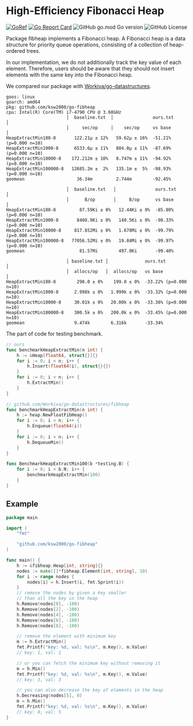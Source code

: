 # High-Efficiency Fibonacci Heap

[![GoRef](https://img.shields.io/badge/Go-reference-blue?style=flat-square&color=blue)](https://godoc.org/github.com/ksw2000/go-fibheap)
[![Go Report Card](https://goreportcard.com/badge/github.com/ksw2000/go-fibheap?style=flat-square)](https://goreportcard.com/report/github.com/ksw2000/go-fibheap)
![GitHub go.mod Go version](https://img.shields.io/github/go-mod/go-version/ksw2000/go-fibheap?style=flat-square&color=green)
![GitHub License](https://img.shields.io/github/license/ksw2000/go-fibheap?style=flat-square&color=yellow)


Package fibheap implements a Fibonacci heap. A Fibonacci heap is a data structure for priority queue operations, consisting of a collection of heap-ordered trees.

In our implementation, we do not additionally track the key value of each element. Therefore, users should be aware that they should not insert elements with the same key into the Fibonacci heap.

We compared our package with [Workiva/go-datastructures](https://github.com/Workiva/go-datastructures).

```
goos: linux
goarch: amd64
pkg: github.com/ksw2000/go-fibheap
cpu: Intel(R) Core(TM) i7-4790 CPU @ 3.60GHz
                       │  baseline.txt  │               ours.txt               │
                       │     sec/op     │    sec/op     vs base                │
HeapExtractMin100-8       122.21µ ± 12%   59.62µ ± 16%  -51.21% (p=0.000 n=10)
HeapExtractMin1000-8      6533.6µ ± 11%   804.0µ ± 11%  -87.69% (p=0.000 n=10)
HeapExtractMin10000-8    172.212m ± 10%   8.747m ± 11%  -94.92% (p=0.000 n=10)
HeapExtractMin100000-8   12685.2m ±  2%   135.1m ±  5%  -98.93% (p=0.000 n=10)
geomean                    36.34m         2.744m        -92.45%

                       │  baseline.txt   │               ours.txt               │
                       │      B/op       │     B/op      vs base                │
HeapExtractMin100-8         87.59Ki ± 0%   12.44Ki ± 0%  -85.80% (p=0.000 n=10)
HeapExtractMin1000-8       8408.9Ki ± 0%   140.5Ki ± 0%  -98.33% (p=0.000 n=10)
HeapExtractMin10000-8     817.852Mi ± 0%   1.678Mi ± 0%  -99.79% (p=0.000 n=10)
HeapExtractMin100000-8   77056.52Mi ± 0%   19.84Mi ± 0%  -99.97% (p=0.000 n=10)
geomean                     81.57Mi        497.0Ki       -99.40%

                       │ baseline.txt │              ours.txt               │
                       │  allocs/op   │  allocs/op   vs base                │
HeapExtractMin100-8        298.0 ± 0%    199.0 ± 0%  -33.22% (p=0.000 n=10)
HeapExtractMin1000-8      2.998k ± 0%   1.999k ± 0%  -33.32% (p=0.000 n=10)
HeapExtractMin10000-8     30.01k ± 0%   20.00k ± 0%  -33.36% (p=0.000 n=10)
HeapExtractMin100000-8    300.5k ± 0%   200.0k ± 0%  -33.45% (p=0.000 n=10)
geomean                   9.474k        6.316k       -33.34%
```

The part of code for testing benchmark.

```go
// ours
func benchmarkHeapExtractMin(n int) {
	h := &Heap[float64, struct{}]{}
	for i := 0; i < n; i++ {
		h.Insert(float64(i), struct{}{})
	}
	for i := 0; i < n; i++ {
		h.ExtractMin()
	}
}

// github.com/Workiva/go-datastructures/fibheap
func benchmarkHeapExtractMin(n int) {
	h := heap.NewFloatFibHeap()
	for i := 0; i < n; i++ {
		h.Enqueue(float64(i))
	}
	for i := 0; i < n; i++ {
		h.DequeueMin()
	}
}

func BenchmarkHeapExtractMin100(b *testing.B) {
	for i := 0; i < b.N; i++ {
		benchmarkHeapExtractMin(100)
	}
}
```

## Example

```go
package main

import (
	"fmt"

	"github.com/ksw2000/go-fibheap"
)

func main() {
	h := &fibheap.Heap[int, string]{}
	nodes := make([]*fibheap.Element[int, string], 10)
	for i := range nodes {
		nodes[i] = h.Insert(i, fmt.Sprint(i))
	}
	// remove the nodes by given a key smaller
	// than all the key in the heap
	h.Remove(nodes[0], -100)
	h.Remove(nodes[2], -100)
	h.Remove(nodes[4], -100)
	h.Remove(nodes[6], -100)
	h.Remove(nodes[8], -100)

	// remove the element with minimum key
	m := h.ExtractMin()
	fmt.Printf("key: %d, val: %s\n", m.Key(), m.Value)
	// key: 1, val: 1

	// or you can fetch the minimum key without removing it
	m = h.Min()
	fmt.Printf("key: %d, val: %s\n", m.Key(), m.Value)
	// key: 3, val: 3

	// you can also decrease the key of elements in the heap
	h.Decreasing(nodes[5], 0)
	m = h.Min()
	fmt.Printf("key: %d, val: %s\n", m.Key(), m.Value)
	// key: 0, val: 5
}
```

